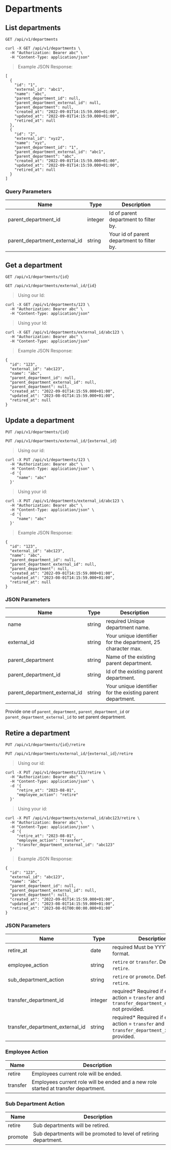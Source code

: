 # Departments

## List departments
`GET /api/v1/departments`

```
curl -X GET /api/v1/departments \
  -H "Authorization: Bearer abc" \
  -H "Content-Type: application/json"
```

> Example JSON Response:

```
[
  {
    "id": "1",
    "external_id": "abc1",
    "name": "abc",
    "parent_department_id": null,
    "parent_department_external_id": null,
    "parent_department": null,
    "created_at": "2022-09-01T14:15:59.000+01:00",
    "updated_at": "2022-09-01T14:15:59.000+01:00",
    "retired_at": null
  },
  {
    "id": "2",
    "external_id": "xyz2",
    "name": "xyz",
    "parent_department_id": "1",
    "parent_department_external_id": "abc1",
    “parent_department": "abc",
    "created_at": "2022-09-01T14:15:59.000+01:00",
    "updated_at": "2022-09-01T14:15:59.000+01:00",
    "retired_at": null
  }
]
```

### Query Parameters

Name | Type | Description
--------- | ------- | -----------
parent_department_id | integer | Id of parent department to filter by.
parent_department_external_id | string | Your id of parent department to filter by.

## Get a department
`GET /api/v1/departments/{id}`

`GET /api/v1/departments/external_id/{id}`

> Using our Id:

```
curl -X GET /api/v1/departments/123 \
  -H "Authorization: Bearer abc" \
  -H "Content-Type: application/json"
```

> Using your Id:

```
curl -X GET /api/v1/departments/external_id/abc123 \
  -H "Authorization: Bearer abc" \
  -H "Content-Type: application/json"
```

> Example JSON Response:

```
{
  "id": "123",
  "external_id": "abc123",
  "name": "abc",
  "parent_department_id": null,
  "parent_department_external_id": null,
  "parent_department": null,
  "created_at": "2022-09-01T14:15:59.000+01:00",
  "updated_at": "2023-08-01T14:15:59.000+01:00",
  "retired_at": null
}
```

## Update a department
`PUT /api/v1/departments/{id}`

`PUT /api/v1/departments/external_id/{external_id}`

> Using our id:

```
curl -X PUT /api/v1/departments/123 \
  -H "Authorization: Bearer abc" \
  -H "Content-Type: application/json" \
  -d '{
     "name": "abc"
  }' 
```

> Using your id:

```
curl -X PUT /api/v1/departments/external_id/abc123 \
  -H "Authorization: Bearer abc" \
  -H "Content-Type: application/json" \
  -d '{
     "name": "abc"
  }' 
```

> Example JSON Response:

```
{
  "id": "123",
  "external_id": "abc123",
  "name": "abc",
  "parent_department_id": null,
  "parent_department_external_id": null,
  "parent_department": null,
  "created_at": "2022-09-01T14:15:59.000+01:00",
  "updated_at": "2023-08-01T14:15:59.000+01:00",
  "retired_at": null
}
```

### JSON Parameters

Name | Type | Description
--------- | ------- | -----------
name | string | <span class="label label-info">required</span> Unique department name.
external_id | string | Your unique identifier for the department, 25 character max.
parent_department | string | Name of the existing parent department.
parent_department_id | string | Id of the existing parent department.
parent_department_external_id | string | Your unique identifier for the existing parent department.

<aside class="notice notice-info">
  Provide one of <code>parent_department</code>, <code>parent_department_id</code> or <code>parent_department_external_id</code> to set parent department.
</aside>

## Retire a department
`PUT /api/v1/departments/{id}/retire`

`PUT /api/v1/departments/external_id/{external_id}/retire`

> Using our id:

```
curl -X PUT /api/v1/departments/123/retire \
  -H "Authorization: Bearer abc" \
  -H "Content-Type: application/json" \
  -d '{
     "retire_at": "2023-08-01",
     "employee_action": "retire"
  }' 
```

> Using your id:

```
curl -X PUT /api/v1/departments/external_id/abc123/retire \
  -H "Authorization: Bearer abc" \
  -H "Content-Type: application/json" \
  -d '{
     "retire_at": "2023-08-01",
     "employee_action": "transfer",
     "transfer_department_external_id": "abc123"
  }' 
```

> Example JSON Response:

```
{
  "id": "123",
  "external_id": "abc123",
  "name": "abc",
  "parent_department_id": null,
  "parent_department_external_id": null,
  "parent_department": null,
  "created_at": "2022-09-01T14:15:59.000+01:00",
  "updated_at": "2023-08-01T14:15:59.000+01:00",
  "retired_at": "2023-08-01T00:00:00.000+01:00"
}
```

### JSON Parameters

Name | Type | Description
--------- | ------- | -----------
retire_at | date | <span class="label label-info">required</span> Must be YYYY-MM-DD format.
employee_action | string | `retire` or `transfer`. Defaults to `retire`.
sub_department_action | string | `retire` or `promote`. Defaults to `retire`.
transfer_department_id | integer | <span class="label label-info">required*</span> Required if employee action = `transfer` and `transfer_department_external_id` not provided.
transfer_department_external_id | string | <span class="label label-info">required*</span> Required if employee action = `transfer` and `transfer_department_id` not provided.

### Employee Action

Name | Description
----- | ----------
retire | Employees current role will be ended.
transfer | Employees current role will be ended and a new role started at transfer department.

### Sub Department Action

Name | Description
----- | ----------
retire | Sub departments will be retired.
promote | Sub departments will be promoted to level of retiring department.
